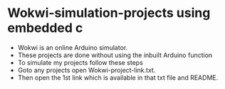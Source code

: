 # Wokwi-simulation-projects using embedded c
* Wokwi is an online Arduino simulator.
* These projects are done without using the inbuilt Arduino function
* To simulate my projects follow these steps
* Goto any projects open Wokwi-project-link.txt.
* Then open the 1st link which is available in that txt file and README.
  

